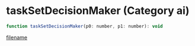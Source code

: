 # taskSetDecisionMaker (Category ai)

```js
function taskSetDecisionMaker(p0: number, p1: number): void
```

[filename](taskSetDecisionMaker_m.md ':include')